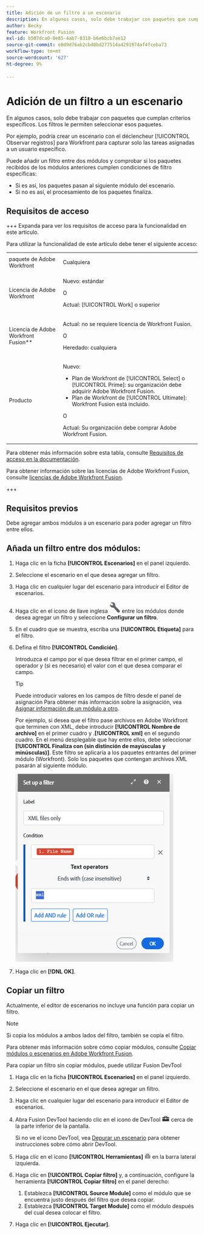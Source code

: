 ```yaml
---
title: Adición de un filtro a un escenario
description: En algunos casos, solo debe trabajar con paquetes que cumplan criterios específicos. Los filtros le permiten seleccionar esos paquetes.
author: Becky
feature: Workfront Fusion
exl-id: b507dca0-0e85-4ab7-8310-b6e6bcb7ae12
source-git-commit: e0d9d76ab2cbd8bd277514a4291974af4fceba73
workflow-type: tm+mt
source-wordcount: '627'
ht-degree: 9%

---
```


# Adición de un filtro a un escenario

En algunos casos, solo debe trabajar con paquetes que cumplan criterios específicos. Los filtros le permiten seleccionar esos paquetes.

Por ejemplo, podría crear un escenario con el déclencheur [!UICONTROL Observar registros] para Workfront para capturar solo las tareas asignadas a un usuario específico.

Puede añadir un filtro entre dos módulos y comprobar si los paquetes recibidos de los módulos anteriores cumplen condiciones de filtro específicas:

* Si es así, los paquetes pasan al siguiente módulo del escenario.
* Si no es así, el procesamiento de los paquetes finaliza.

## Requisitos de acceso

+++ Expanda para ver los requisitos de acceso para la funcionalidad en este artículo.

Para utilizar la funcionalidad de este artículo debe tener el siguiente acceso:

<table style="table-layout:auto">
 <col> 
 <col> 
 <tbody> 
  <tr> 
   <td role="rowheader">paquete de Adobe Workfront</td> 
   <td> <p>Cualquiera</p> </td> 
  </tr> 
  <tr data-mc-conditions=""> 
   <td role="rowheader">Licencia de Adobe Workfront</td> 
   <td> <p>Nuevo: estándar</p><p>O</p><p>Actual: [!UICONTROL Work] o superior</p> </td> 
  </tr> 
  <tr> 
   <td role="rowheader">Licencia de Adobe Workfront Fusion**</td> 
   <td>
   <p>Actual: no se requiere licencia de Workfront Fusion.</p>
   <p>O</p>
   <p>Heredado: cualquiera </p>
   </td> 
  </tr> 
  <tr> 
   <td role="rowheader">Producto</td> 
   <td>
   <p>Nuevo:</p> <ul><li>Plan de Workfront de [!UICONTROL Select] o [!UICONTROL Prime]: su organización debe adquirir Adobe Workfront Fusion.</li><li>Plan de Workfront de [!UICONTROL Ultimate]: Workfront Fusion está incluido.</li></ul>
   <p>O</p>
   <p>Actual: Su organización debe comprar Adobe Workfront Fusion.</p>
   </td> 
  </tr>
 </tbody> 
</table>

Para obtener más información sobre esta tabla, consulte [Requisitos de acceso en la documentación](/help/workfront-fusion/references/licenses-and-roles/access-level-requirements-in-documentation.md).

Para obtener información sobre las licencias de Adobe Workfront Fusion, consulte [licencias de Adobe Workfront Fusion](/help/workfront-fusion/set-up-and-manage-workfront-fusion/licensing-operations-overview/license-automation-vs-integration.md).

+++

## Requisitos previos

Debe agregar ambos módulos a un escenario para poder agregar un filtro entre ellos.

## Añada un filtro entre dos módulos:

1. Haga clic en la ficha **[!UICONTROL Escenarios]** en el panel izquierdo.
1. Seleccione el escenario en el que desea agregar un filtro.
1. Haga clic en cualquier lugar del escenario para introducir el Editor de escenarios.
1. Haga clic en el icono de llave inglesa ![Icono de llave inglesa](assets/wrench-icon.png) entre los módulos donde desea agregar un filtro y seleccione **Configurar un filtro**.
1. En el cuadro que se muestra, escriba una **[!UICONTROL Etiqueta]** para el filtro.
1. Defina el filtro **[!UICONTROL Condición]**.

   Introduzca el campo por el que desea filtrar en el primer campo, el operador y (si es necesario) el valor con el que desea comparar el campo.

   >[!TIP]
   >
   >Puede introducir valores en los campos de filtro desde el panel de asignación
   >Para obtener más información sobre la asignación, vea [Asignar información de un módulo a otro](/help/workfront-fusion/create-scenarios/map-data/map-data-from-one-to-another.md).

   Por ejemplo, si desea que el filtro pase archivos en Adobe Workfront que terminen con XML, debe introducir **[!UICONTROL Nombre de archivo]** en el primer cuadro y .**[!UICONTROL xml]** en el segundo cuadro. En el menú desplegable que hay entre ellos, debe seleccionar **[!UICONTROL Finaliza con (sin distinción de mayúsculas y minúsculas)]**. Este filtro se aplicaría a los paquetes entrantes del primer módulo (Workfront). Solo los paquetes que contengan archivos XML pasarán al siguiente módulo.

   ![Configurar un filtro](assets/set-up-filter-box.png)

1. Haga clic en **[!DNL OK]**.

## Copiar un filtro

Actualmente, el editor de escenarios no incluye una función para copiar un filtro.

>[!NOTE]
>
>Si copia los módulos a ambos lados del filtro, también se copia el filtro.
>
>Para obtener más información sobre cómo copiar módulos, consulte [Copiar módulos o escenarios en Adobe Workfront Fusion](/help/workfront-fusion/create-scenarios/add-modules/copy-modules-or-scenarios.md).

Para copiar un filtro sin copiar módulos, puede utilizar Fusion DevTool

1. Haga clic en la ficha **[!UICONTROL Escenarios]** en el panel izquierdo.
1. Seleccione el escenario en el que desea agregar un filtro.
1. Haga clic en cualquier lugar del escenario para introducir el Editor de escenarios.
1. Abra Fusion DevTool haciendo clic en el icono de DevTool ![DevTool](assets/debugger-icon.png) cerca de la parte inferior de la pantalla.

   Si no ve el icono DevTool, vea [Depurar un escenario](/help/workfront-fusion/manage-scenarios/debug-a-scenario.md) para obtener instrucciones sobre cómo abrir DevTool.

1. Haga clic en el icono **[!UICONTROL Herramientas]** ![Herramientas DevTool](assets/devtools-tools-icon.png) en la barra lateral izquierda.

1. Haga clic en **[!UICONTROL Copiar filtro]** y, a continuación, configure la herramienta **[!UICONTROL Copiar filtro]** en el panel derecho:

   1. Establezca **[!UICONTROL Source Module]** como el módulo que se encuentra justo después del filtro que desea copiar.
   1. Establezca **[!UICONTROL Target Module]** como el módulo después del cual desea colocar el filtro.

1. Haga clic en **[!UICONTROL Ejecutar]**.
